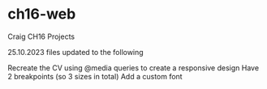 # ch16-web
Craig CH16 Projects


25.10.2023
files updated to the following

Recreate the CV using @media queries to create a responsive design
Have 2 breakpoints (so 3 sizes in total)
Add a custom font
